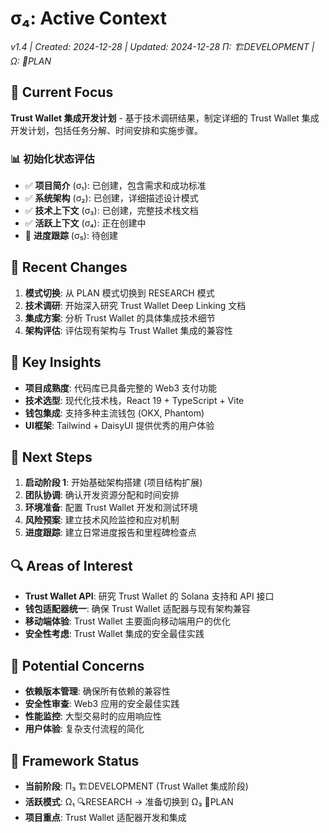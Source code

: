 # σ₄: Active Context

_v1.4 | Created: 2024-12-28 | Updated: 2024-12-28_
_Π: 🏗️DEVELOPMENT | Ω: 📝PLAN_

## 🔮 Current Focus

**Trust Wallet 集成开发计划** - 基于技术调研结果，制定详细的 Trust Wallet 集成开发计划，包括任务分解、时间安排和实施步骤。

### 📊 初始化状态评估

- ✅ **项目简介** (σ₁): 已创建，包含需求和成功标准
- ✅ **系统架构** (σ₂): 已创建，详细描述设计模式
- ✅ **技术上下文** (σ₃): 已创建，完整技术栈文档
- ✅ **活跃上下文** (σ₄): 正在创建中
- 🔄 **进度跟踪** (σ₅): 待创建

## 🔄 Recent Changes

1. **模式切换**: 从 PLAN 模式切换到 RESEARCH 模式
2. **技术调研**: 开始深入研究 Trust Wallet Deep Linking 文档
3. **集成方案**: 分析 Trust Wallet 的具体集成技术细节
4. **架构评估**: 评估现有架构与 Trust Wallet 集成的兼容性

## 🎯 Key Insights

- **项目成熟度**: 代码库已具备完整的 Web3 支付功能
- **技术选型**: 现代化技术栈，React 19 + TypeScript + Vite
- **钱包集成**: 支持多种主流钱包 (OKX, Phantom)
- **UI框架**: Tailwind + DaisyUI 提供优秀的用户体验

## 🏁 Next Steps

1. **启动阶段 1**: 开始基础架构搭建 (项目结构扩展)
2. **团队协调**: 确认开发资源分配和时间安排
3. **环境准备**: 配置 Trust Wallet 开发和测试环境
4. **风险预案**: 建立技术风险监控和应对机制
5. **进度跟踪**: 建立日常进度报告和里程碑检查点

## 🔍 Areas of Interest

- **Trust Wallet API**: 研究 Trust Wallet 的 Solana 支持和 API 接口
- **钱包适配器统一**: 确保 Trust Wallet 适配器与现有架构兼容
- **移动端体验**: Trust Wallet 主要面向移动端用户的优化
- **安全性考虑**: Trust Wallet 集成的安全最佳实践

## 🚨 Potential Concerns

- **依赖版本管理**: 确保所有依赖的兼容性
- **安全性审查**: Web3 应用的安全最佳实践
- **性能监控**: 大型交易时的应用响应性
- **用户体验**: 复杂支付流程的简化

## 📝 Framework Status

- **当前阶段**: Π₃ 🏗️DEVELOPMENT (Trust Wallet 集成阶段)
- **活跃模式**: Ω₁ 🔍RESEARCH → 准备切换到 Ω₃ 📝PLAN
- **项目重点**: Trust Wallet 适配器开发和集成
